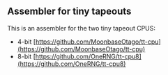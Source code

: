 
## Assembler for tiny tapeouts

This is an assembler for the two tiny tapeout CPUS:

- 4-bit [https://github.com/MoonbaseOtago/tt-cpu](https://github.com/MoonbaseOtago/tt-cpu)
- 8-bit [https://github.com/OneRNG/tt-cpu8](https://github.com/OneRNG/tt-cpu8)
